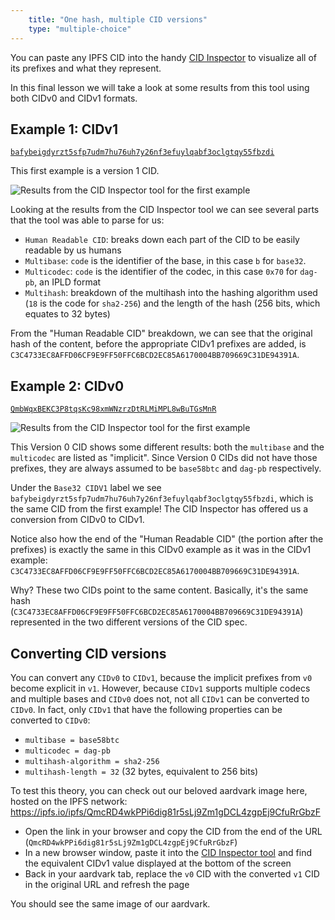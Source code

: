 ```yaml
---
    title: "One hash, multiple CID versions"
    type: "multiple-choice"
---
```


You can paste any IPFS CID into the handy [CID Inspector](http://cid.ipfs.io/) to visualize all of its prefixes and what they represent.

In this final lesson we will take a look at some results from this tool using both CIDv0 and CIDv1 formats.

## Example 1: CIDv1

[`bafybeigdyrzt5sfp7udm7hu76uh7y26nf3efuylqabf3oclgtqy55fbzdi`](https://cid.ipfs.io/#bafybeigdyrzt5sfp7udm7hu76uh7y26nf3efuylqabf3oclgtqy55fbzdi)

This first example is a version 1 CID.

![Results from the CID Inspector tool for the first example](/tutorial-assets/T0006L06-example-1.png)

Looking at the results from the CID Inspector tool we can see several parts that the tool was able to parse for us:

- `Human Readable CID`: breaks down each part of the CID to be easily readable by us humans
- `Multibase`: `code` is the identifier of the base, in this case `b` for `base32`.
- `Multicodec`: `code` is the identifier of the codec, in this case `0x70` for `dag-pb`, an IPLD format
- `Multihash`: breakdown of the multihash into the hashing algorithm used (`18` is the code for `sha2-256`) and the length of the hash (256 bits, which equates to 32 bytes)

From the "Human Readable CID" breakdown, we can see that the original hash of the content, before the appropriate CIDv1 prefixes are added, is `C3C4733EC8AFFD06CF9E9FF50FFC6BCD2EC85A6170004BB709669C31DE94391A`.

## Example 2: CIDv0

[`QmbWqxBEKC3P8tqsKc98xmWNzrzDtRLMiMPL8wBuTGsMnR`](https://cid.ipfs.io/#QmbWqxBEKC3P8tqsKc98xmWNzrzDtRLMiMPL8wBuTGsMnR)

![Results from the CID Inspector tool for the first example](/tutorial-assets/T0006L06-example-2.png)

This Version 0 CID shows some different results: both the `multibase` and the `multicodec` are listed as "implicit".
Since Version 0 CIDs did not have those prefixes, they are always assumed to be `base58btc` and `dag-pb` respectively.

Under the `Base32 CIDV1` label we see `bafybeigdyrzt5sfp7udm7hu76uh7y26nf3efuylqabf3oclgtqy55fbzdi`, which is the same CID from the first example! The CID Inspector has offered us a conversion from CIDv0 to CIDv1.

Notice also how the end of the "Human Readable CID" (the portion after the prefixes) is exactly the same in this CIDv0 example as it was in the CIDv1 example: `C3C4733EC8AFFD06CF9E9FF50FFC6BCD2EC85A6170004BB709669C31DE94391A`.

Why? These two CIDs point to the same content. Basically, it's the same hash (`C3C4733EC8AFFD06CF9E9FF50FFC6BCD2EC85A6170004BB709669C31DE94391A`) represented in the two different versions of the CID spec.

## Converting CID versions

You can convert any `CIDv0` to `CIDv1`, because the implicit prefixes from `v0` become explicit in `v1`.
However, because `CIDv1` supports multiple codecs and multiple bases and `CIDv0` does not, not all `CIDv1` can be converted to `CIDv0`. In fact, only `CIDv1` that have the following properties can be converted to `CIDv0`:

- `multibase = base58btc`
- `multicodec = dag-pb`
- `multihash-algorithm = sha2-256`
- `multihash-length = 32` (32 bytes, equivalent to 256 bits)

To test this theory, you can check out our beloved aardvark image here, hosted on the IPFS network: https://ipfs.io/ipfs/QmcRD4wkPPi6dig81r5sLj9Zm1gDCL4zgpEj9CfuRrGbzF

- Open the link in your browser and copy the CID from the end of the URL (`QmcRD4wkPPi6dig81r5sLj9Zm1gDCL4zgpEj9CfuRrGbzF`)
- In a new browser window, paste it into the [CID Inspector tool](https://cid.ipfs.io) and find the equivalent CIDv1 value displayed at the bottom of the screen
- Back in your aardvark tab, replace the `v0` CID with the converted `v1` CID in the original URL and refresh the page

You should see the same image of our aardvark.
